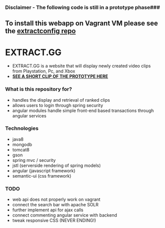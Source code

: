 ### Disclaimer - The following code is still in a prototype phase###
## To **install** this webapp on **Vagrant VM** please see the [**extractconfig repo**](https://bitbucket.org/bmayhall/extractconfig/overview) ##
# EXTRACT.GG #
* EXTRACT.GG is a website that will display newly created video clips from Playstation, Pc, and Xbox
* [**SEE A SHORT CLIP OF THE PROTOTYPE HERE**](https://www.youtube.com/watch?v=HB0roFv9KOM)

### What is this repository for? ###
* handles the display and retrieval of ranked clips
* allows users to login through spring security
* angular modules handle simple front-end based transactions through angular services

### Technologies ###
* java8
* mongodb
* tomcat8
* gson
* spring mvc / security
* jstl (serverside rendering of spring models)
* angular (javascript framework)
* semantic-ui (css framework)

### TODO ###
- web api does not properly work on vagrant
- connect the search bar with apache SOLR
- further implement api for ajax calls
- connect commenting angular service with backend
- tweak responsive CSS (NEVER ENDING!)